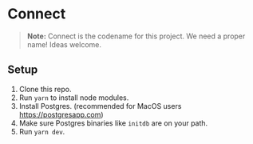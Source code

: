 # Connect

> **Note:** Connect is the codename for this project. We need a proper name! Ideas welcome.

## Setup

1. Clone this repo.
2. Run `yarn` to install node modules.
3. Install Postgres. (recommended for MacOS users https://postgresapp.com)
4. Make sure Postgres binaries like `initdb` are on your path.
5. Run `yarn dev`.
